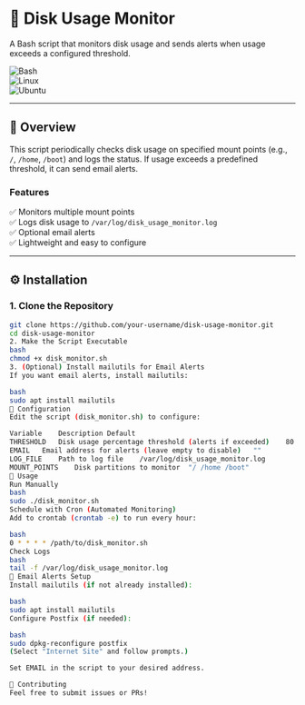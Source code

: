 # 🚀 Disk Usage Monitor  

A Bash script that monitors disk usage and sends alerts when usage exceeds a configured threshold.  

![Bash](https://img.shields.io/badge/-Bash-%234EAA25?logo=gnu-bash&logoColor=white)  
![Linux](https://img.shields.io/badge/-Linux-%23FCC624?logo=linux&logoColor=black)  
![Ubuntu](https://img.shields.io/badge/-Ubuntu-%23E95420?logo=ubuntu&logoColor=white)  

---

## 📖 Overview  

This script periodically checks disk usage on specified mount points (e.g., `/`, `/home`, `/boot`) and logs the status. If usage exceeds a predefined threshold, it can send email alerts.  

### Features  
✅ Monitors multiple mount points  
✅ Logs disk usage to `/var/log/disk_usage_monitor.log`  
✅ Optional email alerts  
✅ Lightweight and easy to configure  

---

## ⚙️ Installation  

### 1. Clone the Repository  
```bash
git clone https://github.com/your-username/disk-usage-monitor.git
cd disk-usage-monitor
2. Make the Script Executable
bash
chmod +x disk_monitor.sh
3. (Optional) Install mailutils for Email Alerts
If you want email alerts, install mailutils:

bash
sudo apt install mailutils
🔧 Configuration
Edit the script (disk_monitor.sh) to configure:

Variable	Description	Default
THRESHOLD	Disk usage percentage threshold (alerts if exceeded)	80
EMAIL	Email address for alerts (leave empty to disable)	""
LOG_FILE	Path to log file	/var/log/disk_usage_monitor.log
MOUNT_POINTS	Disk partitions to monitor	"/ /home /boot"
🚦 Usage
Run Manually
bash
sudo ./disk_monitor.sh
Schedule with Cron (Automated Monitoring)
Add to crontab (crontab -e) to run every hour:

bash
0 * * * * /path/to/disk_monitor.sh
Check Logs
bash
tail -f /var/log/disk_usage_monitor.log
📧 Email Alerts Setup
Install mailutils (if not already installed):

bash
sudo apt install mailutils
Configure Postfix (if needed):

bash
sudo dpkg-reconfigure postfix
(Select "Internet Site" and follow prompts.)

Set EMAIL in the script to your desired address.

🤝 Contributing
Feel free to submit issues or PRs!
